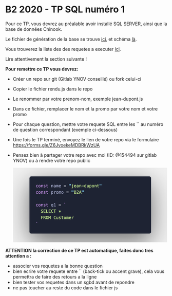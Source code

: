 # B2 2020 - TP SQL numéro 1 

Pour ce TP, vous devrez au préalable avoir installé SQL SERVER, ainsi que la base de données Chinook.

Le fichier de génération de la base se trouve [ici](/Chinook.sql), et schéma [là](images/chinook-scheme.png).

Vous trouverez la liste des des requetes a executer [ici](/TP1-Questions.md).



Lire attentivement la section suivante !

**Pour remettre ce TP vous devrez:**

  - Créer un repo sur git (Gitlab YNOV conseillé) ou fork celui-ci

  - Copier le fichier rendu.js dans le repo

  - Le renommer par votre prenom-nom, exemple jean-dupont.js 

  - Dans ce fichier, remplacer le nom et la promo par votre nom et votre promo

  - Pour chaque question, mettre votre requete SQL entre les `` au numéro de question correspondant (exemple ci-dessous)

  - Une fois le TP terminé, envoyez le lien de votre repo via le formulaire https://forms.gle/Z6JvoekeMDBRkWzUA
    
  - Pensez bien à partager votre repo avec moi (ID: @154494 sur gitlab YNOV) ou à rendre votre repo public
    
      
      
      ![](images/exemple-rendu.png)






**ATTENTION la correction de ce TP est automatique, faites donc tres attention a :**

  - associer vos requetes a la bonne question
  - bien ecrire votre requete entre `` (back-tick ou accent grave), cela vous permettra de faire des retours a la ligne
  - bien tester vos requetes dans un sgbd avant de repondre
  - ne pas toucher au reste du code dans le fichier js